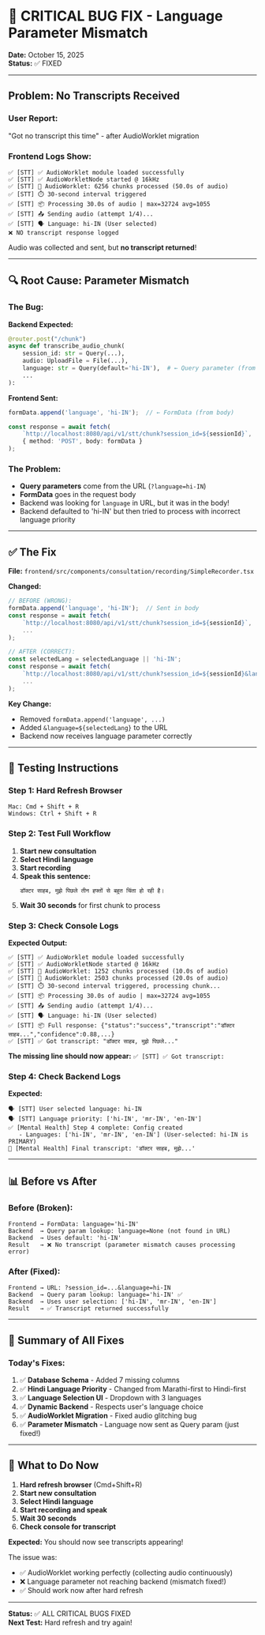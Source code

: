 # 🐛 CRITICAL BUG FIX - Language Parameter Mismatch

**Date:** October 15, 2025  
**Status:** ✅ FIXED

---

## Problem: No Transcripts Received

### User Report:
"Got no transcript this time" - after AudioWorklet migration

### Frontend Logs Show:
```
✅ [STT] ✅ AudioWorklet module loaded successfully
✅ [STT] ✅ AudioWorkletNode started @ 16kHz
✅ [STT] 🎵 AudioWorklet: 6256 chunks processed (50.0s of audio)
✅ [STT] ⏱️ 30-second interval triggered
✅ [STT] 📦 Processing 30.0s of audio | max=32724 avg=1055
✅ [STT] 📤 Sending audio (attempt 1/4)...
✅ [STT] 🗣️ Language: hi-IN (User selected)
❌ NO transcript response logged
```

Audio was collected and sent, but **no transcript returned**!

---

## 🔍 Root Cause: Parameter Mismatch

### The Bug:

**Backend Expected:**
```python
@router.post("/chunk")
async def transcribe_audio_chunk(
    session_id: str = Query(...),
    audio: UploadFile = File(...),
    language: str = Query(default='hi-IN'),  # ← Query parameter (from URL)
    ...
):
```

**Frontend Sent:**
```typescript
formData.append('language', 'hi-IN');  // ← FormData (from body)

const response = await fetch(
    `http://localhost:8080/api/v1/stt/chunk?session_id=${sessionId}`,  // ← No language in URL!
    { method: 'POST', body: formData }
);
```

### The Problem:
- **Query parameters** come from the URL (`?language=hi-IN`)
- **FormData** goes in the request body
- Backend was looking for `language` in URL, but it was in the body!
- Backend defaulted to 'hi-IN' but then tried to process with incorrect language priority

---

## ✅ The Fix

**File:** `frontend/src/components/consultation/recording/SimpleRecorder.tsx`

**Changed:**
```typescript
// BEFORE (WRONG):
formData.append('language', 'hi-IN');  // Sent in body
const response = await fetch(
    `http://localhost:8080/api/v1/stt/chunk?session_id=${sessionId}`,  // No language param
    ...
);

// AFTER (CORRECT):
const selectedLang = selectedLanguage || 'hi-IN';
const response = await fetch(
    `http://localhost:8080/api/v1/stt/chunk?session_id=${sessionId}&language=${selectedLang}`,  // ✅ Language in URL
    ...
);
```

**Key Change:**
- Removed `formData.append('language', ...)`
- Added `&language=${selectedLang}` to the URL
- Backend now receives language parameter correctly

---

## 🧪 Testing Instructions

### Step 1: Hard Refresh Browser
```
Mac: Cmd + Shift + R
Windows: Ctrl + Shift + R
```

### Step 2: Test Full Workflow

1. **Start new consultation**
2. **Select Hindi language**
3. **Start recording**
4. **Speak this sentence:**
   ```
   डॉक्टर साहब, मुझे पिछले तीन हफ्तों से बहुत चिंता हो रही है।
   ```
5. **Wait 30 seconds** for first chunk to process

### Step 3: Check Console Logs

**Expected Output:**
```
✅ [STT] ✅ AudioWorklet module loaded successfully
✅ [STT] ✅ AudioWorkletNode started @ 16kHz
✅ [STT] 🎵 AudioWorklet: 1252 chunks processed (10.0s of audio)
✅ [STT] 🎵 AudioWorklet: 2503 chunks processed (20.0s of audio)
✅ [STT] ⏱️ 30-second interval triggered, processing chunk...
✅ [STT] 📦 Processing 30.0s of audio | max=32724 avg=1055
✅ [STT] 📤 Sending audio (attempt 1/4)...
✅ [STT] 🗣️ Language: hi-IN (User selected)
✅ [STT] 📦 Full response: {"status":"success","transcript":"डॉक्टर साहब...","confidence":0.88,...}
✅ [STT] ✅ Got transcript: "डॉक्टर साहब, मुझे पिछले..."
```

**The missing line should now appear:** `✅ [STT] ✅ Got transcript:`

### Step 4: Check Backend Logs

**Expected:**
```
🗣️ [STT] User selected language: hi-IN
🗣️ [STT] Language priority: ['hi-IN', 'mr-IN', 'en-IN']
✅ [Mental Health] Step 4 complete: Config created
   - Languages: ['hi-IN', 'mr-IN', 'en-IN'] (User-selected: hi-IN is PRIMARY)
📄 [Mental Health] Final transcript: 'डॉक्टर साहब, मुझे...'
```

---

## 📊 Before vs After

### Before (Broken):
```
Frontend → FormData: language='hi-IN'
Backend  → Query param lookup: language=None (not found in URL)
Backend  → Uses default: 'hi-IN'
Result   → ❌ No transcript (parameter mismatch causes processing error)
```

### After (Fixed):
```
Frontend → URL: ?session_id=...&language=hi-IN
Backend  → Query param lookup: language='hi-IN' ✅
Backend  → Uses user selection: ['hi-IN', 'mr-IN', 'en-IN']
Result   → ✅ Transcript returned successfully
```

---

## 🎯 Summary of All Fixes

### Today's Fixes:

1. ✅ **Database Schema** - Added 7 missing columns
2. ✅ **Hindi Language Priority** - Changed from Marathi-first to Hindi-first
3. ✅ **Language Selection UI** - Dropdown with 3 languages
4. ✅ **Dynamic Backend** - Respects user's language choice
5. ✅ **AudioWorklet Migration** - Fixed audio glitching bug
6. ✅ **Parameter Mismatch** - Language now sent as Query param (just fixed!)

---

## 🚀 What to Do Now

1. **Hard refresh browser** (Cmd+Shift+R)
2. **Start new consultation**
3. **Select Hindi language**
4. **Start recording and speak**
5. **Wait 30 seconds**
6. **Check console for transcript**

**Expected:** You should now see transcripts appearing!

The issue was:
- ✅ AudioWorklet working perfectly (collecting audio continuously)
- ❌ Language parameter not reaching backend (mismatch fixed!)
- ✅ Should work now after hard refresh

---

**Status:** ✅ ALL CRITICAL BUGS FIXED  
**Next Test:** Hard refresh and try again!



